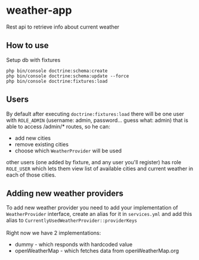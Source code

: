 weather-app
========================
Rest api to retrieve info about current weather

How to use
--------------------
Setup db with fixtures
```
php bin/console doctrine:schema:create
php bin/console doctrine:schema:update --force
php bin/console doctrine:fixtures:load
```

Users
---------------------
By default after executing `doctrine:fixtures:load` there will be one user with `ROLE_ADMIN` (username: admin, password... guess what: admin) that is able to access /admin/* routes, so he can:
* add new cities
* remove existing cities
* choose which `WeatherProvider` will be used

other users (one added by fixture, and any user you'll register) has role `ROLE_USER` which lets them view list of available cities and current weather in each of those cities.

Adding new weather providers
--------------------------------
To add new weather provider you need to add your implementation of `WeatherProvider` interface, create an alias for it in `services.yml` and add this alias to `CurrentlyUsedWeatherProvider::providerKeys`
<br> <br>
Right now we have 2 implementations:
* dummy - which responds with hardcoded value
* openWeatherMap - which fetches data from openWeatherMap.org

